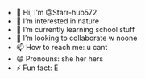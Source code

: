 - 👋 Hi, I’m @Starr-hub572
- 👀 I’m interested in nature
- 🌱 I’m currently learning school stuff
- 💞️ I’m looking to collaborate w noone
- 📫 How to reach me: u cant
- 😄 Pronouns: she her hers
- ⚡ Fun fact: E

<!---
Starr-hub572/Starr-hub572 is a ✨ special ✨ repository because its `README.md` (this file) appears on your GitHub profile.
You can click the Preview link to take a look at your changes.
--->
